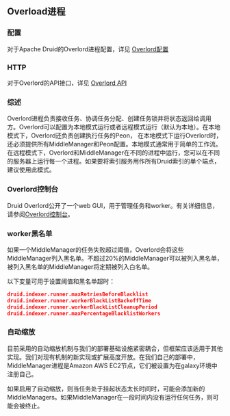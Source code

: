 <!-- toc -->

## Overload进程
### 配置
对于Apache Druid的Overlord进程配置，详见 [Overlord配置](../Configuration/configuration.md#Overlord)

### HTTP
对于Overlord的API接口，详见 [Overlord API](../Operations/api.md#Overlord)

### 综述
Overlord进程负责接收任务、协调任务分配、创建任务锁并将状态返回给调用方。Overlord可以配置为本地模式运行或者远程模式运行（默认为本地）。在本地模式下，Overlord还负责创建执行任务的Peon， 在本地模式下运行Overlord时，还必须提供所有MiddleManager和Peon配置。本地模式通常用于简单的工作流。在远程模式下，Overlord和MiddleManager在不同的进程中运行，您可以在不同的服务器上运行每一个进程。如果要将索引服务用作所有Druid索引的单个端点，建议使用此模式。

### Overlord控制台
Druid Overlord公开了一个web GUI，用于管理任务和worker。有关详细信息，请参阅[Overlord控制台](../Operations/manageui.md)。

### worker黑名单
如果一个MiddleManager的任务失败超过阈值，Overlord会将这些MiddleManager列入黑名单。不超过20%的MiddleManager可以被列入黑名单，被列入黑名单的MiddleManager将定期被列入白名单。

以下变量可用于设置阈值和黑名单超时：
```json
druid.indexer.runner.maxRetriesBeforeBlacklist
druid.indexer.runner.workerBlackListBackoffTime
druid.indexer.runner.workerBlackListCleanupPeriod
druid.indexer.runner.maxPercentageBlacklistWorkers
```

### 自动缩放
目前采用的自动缩放机制与我们的部署基础设施紧密耦合，但框架应该适用于其他实现。我们对现有机制的新实现或扩展高度开放。在我们自己的部署中，MiddleManager进程是Amazon AWS EC2节点，它们被设置为在galaxy环境中注册自己。

如果启用了自动缩放，则当任务处于挂起状态太长时间时，可能会添加新的MiddleManagers。如果MiddleManager在一段时间内没有运行任何任务，则可能会被终止。

